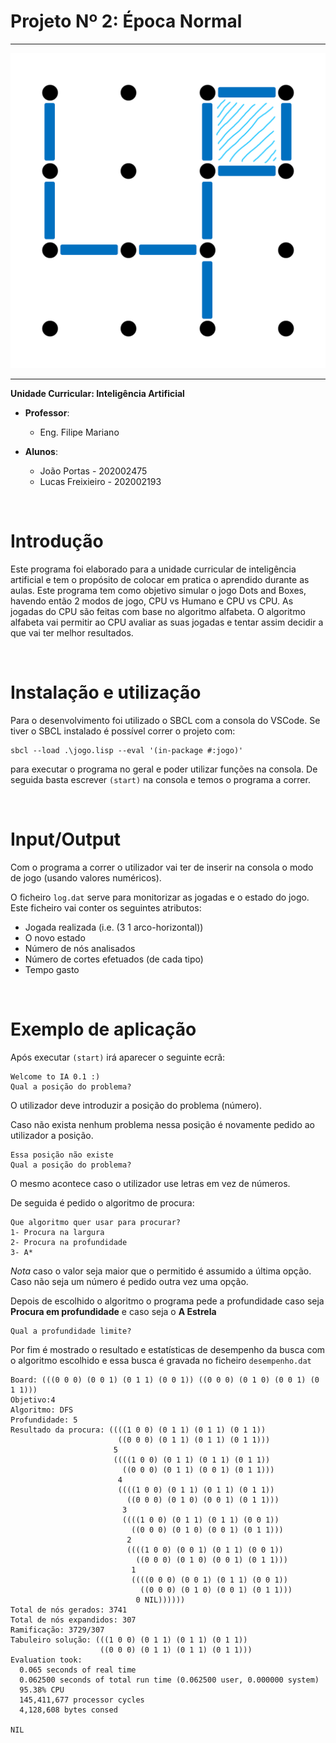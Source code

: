 # **Projeto Nº 2:** Época Normal

<hr/>

![capa](./pics/capa.png)

<hr/>

**Unidade Curricular: Inteligência Artificial**
* **Professor**:
    * Eng. Filipe Mariano

* **Alunos**:

  * João Portas - 202002475
  * Lucas Freixieiro - 202002193

<br>

# Introdução

Este programa foi elaborado para a unidade curricular de inteligência artificial e tem o propósito de colocar em pratica o aprendido durante as aulas.
Este programa tem como objetivo simular o jogo Dots and Boxes, havendo então 2 modos de jogo, CPU vs Humano e CPU vs CPU.
As jogadas do CPU são feitas com base no algoritmo alfabeta.
O algoritmo alfabeta vai permitir ao CPU avaliar as suas jogadas e tentar assim decidir a que vai ter melhor resultados.

<br>

# Instalação e utilização

Para o desenvolvimento foi utilizado o SBCL com a consola do VSCode.
Se tiver o SBCL instalado é possível correr o projeto com:

```console
sbcl --load .\jogo.lisp --eval '(in-package #:jogo)'
```

para executar o programa no geral e poder utilizar funções na consola.
De seguida basta escrever `(start)` na consola e temos o programa a correr.

<br>

# Input/Output

Com o programa a correr o utilizador vai ter de inserir na consola o modo de jogo (usando valores numéricos).

O ficheiro `log.dat` serve para monitorizar as jogadas e o estado do jogo.
Este ficheiro vai conter os seguintes atributos:
 - Jogada realizada (i.e. (3 1 arco-horizontal))
 - O novo estado
 - Número de nós analisados
 - Número de cortes efetuados (de cada tipo)
 - Tempo gasto

<br>

# Exemplo de aplicação

Após executar `(start)` irá aparecer o seguinte ecrã:

```console
Welcome to IA 0.1 :)
Qual a posição do problema?
```

O utilizador deve introduzir a posição do problema (número).

Caso não exista nenhum problema nessa posição é novamente pedido ao utilizador a posição.

```console
Essa posição não existe
Qual a posição do problema?
```

O mesmo acontece caso o utilizador use letras em vez de números.

De seguida é pedido o algoritmo de procura:

```console
Que algoritmo quer usar para procurar? 
1- Procura na largura
2- Procura na profundidade
3- A*
```

*Nota* caso o valor seja maior que o permitido é assumido a última opção. Caso não seja um número é pedido outra vez uma opção.

Depois de escolhido o algoritmo o programa pede a profundidade caso seja **Procura em profundidade** e caso seja o **A Estrela**

```console
Qual a profundidade limite?
```

Por fim é mostrado o resultado e estatísticas de desempenho da busca com o algoritmo escolhido e essa busca é gravada no ficheiro `desempenho.dat`

```console
Board: (((0 0 0) (0 0 1) (0 1 1) (0 0 1)) ((0 0 0) (0 1 0) (0 0 1) (0 1 1)))
Objetivo:4
Algoritmo: DFS
Profundidade: 5
Resultado da procura: ((((1 0 0) (0 1 1) (0 1 1) (0 1 1))
                        ((0 0 0) (0 1 1) (0 1 1) (0 1 1)))
                       5
                       ((((1 0 0) (0 1 1) (0 1 1) (0 1 1))
                         ((0 0 0) (0 1 1) (0 0 1) (0 1 1)))
                        4
                        ((((1 0 0) (0 1 1) (0 1 1) (0 1 1))
                          ((0 0 0) (0 1 0) (0 0 1) (0 1 1)))
                         3
                         ((((1 0 0) (0 1 1) (0 1 1) (0 0 1))
                           ((0 0 0) (0 1 0) (0 0 1) (0 1 1)))
                          2
                          ((((1 0 0) (0 0 1) (0 1 1) (0 0 1))
                            ((0 0 0) (0 1 0) (0 0 1) (0 1 1)))
                           1
                           ((((0 0 0) (0 0 1) (0 1 1) (0 0 1))
                             ((0 0 0) (0 1 0) (0 0 1) (0 1 1)))
                            0 NIL))))))
Total de nós gerados: 3741
Total de nós expandidos: 307
Ramificação: 3729/307
Tabuleiro solução: (((1 0 0) (0 1 1) (0 1 1) (0 1 1))
                    ((0 0 0) (0 1 1) (0 1 1) (0 1 1)))
Evaluation took:
  0.065 seconds of real time
  0.062500 seconds of total run time (0.062500 user, 0.000000 system)
  95.38% CPU
  145,411,677 processor cycles
  4,128,608 bytes consed

NIL
```
